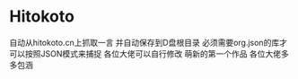 # Hitokoto
自动从hitokoto.cn上抓取一言 并自动保存到D盘根目录
必须需要org.json的库才可以按照JSON模式来捕捉
各位大佬可以自行修改
萌新的第一个作品 各位大佬多多包涵
